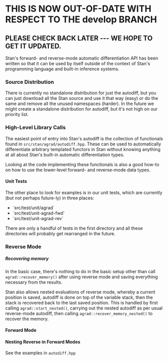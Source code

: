 # THIS IS NOW OUT-OF-DATE WITH RESPECT TO THE develop BRANCH

## PLEASE CHECK BACK LATER --- WE HOPE TO GET IT UPDATED.

Stan's forward- and reverse-mode automatic differentiation API has been written so that it can be used by itself outside of the context of Stan's programming language and built-in inference systems. 

### Source Distribution

There is currently no standalone distribution for just the autodiff, but you can just download all the Stan source and use it that way (easy) or do the same and remove all the unused namespaces (harder).  In the future we might create a standalone distribution for autodiff, but it's not high on our priority list.

### High-Level Library Calls

The easiest point of entry into Stan's autodiff is the collection of functionals found in `src/stan/agrad/autodiff.hpp`.  These can be used to automatically differentiate arbitrary templated functors in Stan without knowing anything at all about Stan's built-in automatic differentiation types.

Looking at the code implementing these functionals is also a good how-to on how to use the lower-level forward- and reverse-mode data types.

#### Unit Tests

The other place to look for examples is in our unit tests, which are currently (but not perhaps future-ly) in three places:

<ul>
<li> `src/test/unit/agrad`
<li> `src/test/unit-agrad-fwd`
<li> `src/test/unit-agrad-rev`
</ul>

There are only a handful of tests in the first directory and all these directories will probably get rearranged in the future.  

### Reverse Mode

##### Recovering memory

In the basic case, there's nothing to do in the basic setup other than call `agrad::recover_memory()` after using reverse mode and saving everything necessary from the results.

Stan also allows nested evaluations of reverse mode, whereby a current position is saved, autodiff is done on top of the variable stack, then the stack is recovered back to the last saved position.  This is handled by first calling `agrad::start_nested()`, carrying out the nested autodiff as per usual reverse-mode autodiff, then calling `agrad::recover_memory_nested()` to recover the memory.

#### Forward Mode


#### Nesting Reverse in Forward Modes

See the examples in `autodiff.hpp`

 